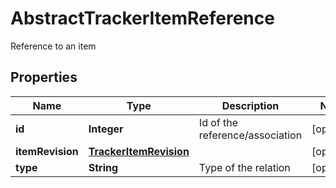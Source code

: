 

# AbstractTrackerItemReference

Reference to an item

## Properties

Name | Type | Description | Notes
------------ | ------------- | ------------- | -------------
**id** | **Integer** | Id of the reference/association |  [optional]
**itemRevision** | [**TrackerItemRevision**](TrackerItemRevision.md) |  |  [optional]
**type** | **String** | Type of the relation |  [optional]



